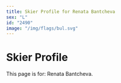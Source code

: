 ```yaml
---
title: Skier Profile for Renata Bantcheva
sex: "L"
id: "2490"
image: "/img/flags/bul.svg" 
---
```


# Skier Profile

This page is for: Renata Bantcheva.
    